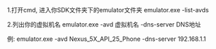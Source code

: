 1.打开cmd, 进入你SDK文件夹下的emulator文件夹
	emulator.exe -list-avds

2.列出你的虚拟机名
	emulator.exe -avd 虚拟机名 -dns-server DNS地址

例: emulator.exe -avd Nexus_5X_API_25_Phone -dns-server 192.168.1.1
